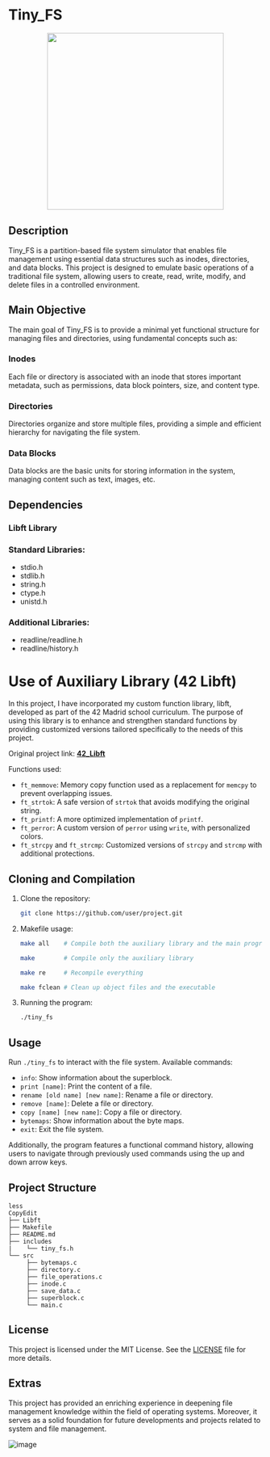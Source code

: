 # Tiny_FS
<p align="center">
  <img src="https://github.com/user-attachments/assets/ed8fff77-bb4f-4790-ad84-a4022b6253e0" width="350">
</p>

## Description
Tiny_FS is a partition-based file system simulator that enables file management using essential data structures such as inodes, directories, and data blocks. This project is designed to emulate basic operations of a traditional file system, allowing users to create, read, write, modify, and delete files in a controlled environment.

## Main Objective
The main goal of Tiny_FS is to provide a minimal yet functional structure for managing files and directories, using fundamental concepts such as:

### Inodes
Each file or directory is associated with an inode that stores important metadata, such as permissions, data block pointers, size, and content type.

### Directories
Directories organize and store multiple files, providing a simple and efficient hierarchy for navigating the file system.

### Data Blocks
Data blocks are the basic units for storing information in the system, managing content such as text, images, etc.

## Dependencies

### Libft Library

### Standard Libraries:

- stdio.h
- stdlib.h
- string.h
- ctype.h
- unistd.h

### Additional Libraries:

- readline/readline.h
- readline/history.h

# Use of Auxiliary Library (42 Libft)
In this project, I have incorporated my custom function library, libft, developed as part of the 42 Madrid school curriculum. The purpose of using this library is to enhance and strengthen standard functions by providing customized versions tailored specifically to the needs of this project.

Original project link: [**42_Libft**](https://github.com/ismaelucky342/Libft)

Functions used:

- `ft_memmove`: Memory copy function used as a replacement for `memcpy` to prevent overlapping issues.
- `ft_strtok`: A safe version of `strtok` that avoids modifying the original string.
- `ft_printf`: A more optimized implementation of `printf`.
- `ft_perror`: A custom version of `perror` using `write`, with personalized colors.
- `ft_strcpy` and `ft_strcmp`: Customized versions of `strcpy` and `strcmp` with additional protections.

## Cloning and Compilation

1. Clone the repository:
    
    ```bash
    git clone https://github.com/user/project.git
    ```
    
2. Makefile usage:
    
    ```bash
    make all    # Compile both the auxiliary library and the main program
    
    make        # Compile only the auxiliary library
    
    make re     # Recompile everything
    
    make fclean # Clean up object files and the executable
    ```
    
3. Running the program:
    
    ```bash
    ./tiny_fs
    ```
    

## Usage

Run `./tiny_fs` to interact with the file system. Available commands:

- `info`: Show information about the superblock.
- `print [name]`: Print the content of a file.
- `rename [old name] [new name]`: Rename a file or directory.
- `remove [name]`: Delete a file or directory.
- `copy [name] [new name]`: Copy a file or directory.
- `bytemaps`: Show information about the byte maps.
- `exit`: Exit the file system.

Additionally, the program features a functional command history, allowing users to navigate through previously used commands using the up and down arrow keys.

## Project Structure

```
less
CopyEdit
├── Libft
├── Makefile
├── README.md
├── includes
|    └── tiny_fs.h
└── src
     ├── bytemaps.c
     ├── directory.c
     ├── file_operations.c
     ├── inode.c
     ├── save_data.c
     ├── superblock.c
     └── main.c

```

## License
This project is licensed under the MIT License. See the [LICENSE](https://www.notion.so/LICENSE) file for more details.

## Extras
This project has provided an enriching experience in deepening file management knowledge within the field of operating systems. Moreover, it serves as a solid foundation for future developments and projects related to system and file management.

![image](https://github.com/ismaelucky342/U-Tad/assets/153450550/62bc16fd-1d63-401e-962d-b090cad59bdc)
